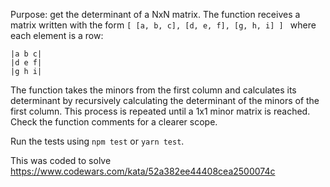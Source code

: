Purpose: get the determinant of a NxN matrix. The function receives a matrix written with the form `[ [a, b, c], [d, e, f], [g, h, i] ] ` where each element is a row:
````
|a b c|  
|d e f|  
|g h i|  
````
The function takes the minors from the first column and calculates its determinant by recursively calculating the determinant of the minors of the first column. This process is repeated until a 1x1 minor matrix is reached. Check the function comments for a clearer scope.

Run the tests using `npm test` or `yarn test`.

This was coded to solve https://www.codewars.com/kata/52a382ee44408cea2500074c
